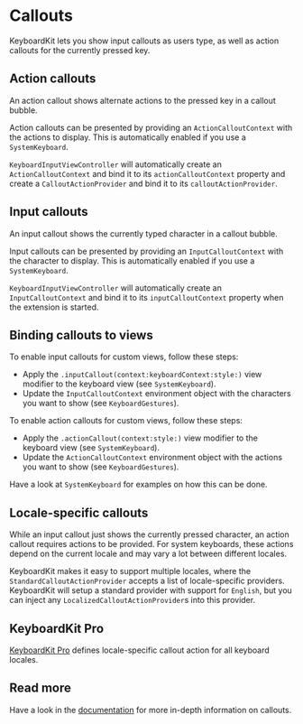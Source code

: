 # Callouts

KeyboardKit lets you show input callouts as users type, as well as action callouts for the currently pressed key.


## Action callouts

An action callout shows alternate actions to the pressed key in a callout bubble. 

Action callouts can be presented by providing an `ActionCalloutContext` with the actions to display. This is automatically enabled if you use a `SystemKeyboard`.

`KeyboardInputViewController` will automatically create an `ActionCalloutContext` and bind it to its `actionCalloutContext` property and create a `CalloutActionProvider` and bind it to its `calloutActionProvider`.


## Input callouts

An input callout shows the currently typed character in a callout bubble. 

Input callouts can be presented by providing an `InputCalloutContext` with the character to display. This is automatically enabled if you use a `SystemKeyboard`.

`KeyboardInputViewController` will automatically create an `InputCalloutContext` and bind it to its `inputCalloutContext` property when the extension is started.


## Binding callouts to views

To enable input callouts for custom views, follow these steps:

* Apply the `.inputCallout(context:keyboardContext:style:)` view modifier to the keyboard view (see `SystemKeyboard`).
* Update the `InputCalloutContext` environment object with the characters you want to show (see `KeyboardGestures`). 

To enable action callouts for custom views, follow these steps:

* Apply the `.actionCallout(context:style:)` view modifier to the keyboard view (see `SystemKeyboard`).
* Update the `ActionCalloutContext` environment object with the actions you want to show (see `KeyboardGestures`).

Have a look at `SystemKeyboard` for examples on how this can be done.


## Locale-specific callouts

While an input callout just shows the currently pressed character, an action callout requires actions to be provided. For system keyboards, these actions depend on the current locale and may vary a lot between different locales.

KeyboardKit makes it easy to support multiple locales, where the `StandardCalloutActionProvider` accepts a list of locale-specific providers. KeyboardKit will setup a standard provider with support for `English`, but you can inject any `LocalizedCalloutActionProvider`s into this provider.


## KeyboardKit Pro

[KeyboardKit Pro][Pro] defines locale-specific callout action for all keyboard locales.


## Read more

Have a look in the [documentation][Documentation] for more in-depth information on callouts.



[Documentation]: https://github.com/danielsaidi/Documentation/blob/main/Docs/KeyboardKit.doccarchive.zip?raw=true
[Pro]: https://github.com/KeyboardKit/KeyboardKitPro
